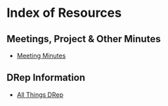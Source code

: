 # Index of Resources

## Meetings, Project & Other Minutes
- [Meeting Minutes](meeting-minutes.md)

## DRep Information
- [All Things DRep](all-things-drep.md)
